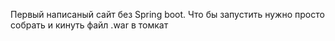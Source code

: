Первый написаный сайт без Spring boot. Что бы запустить нужно просто собрать и кинуть файл .war в томкат 
